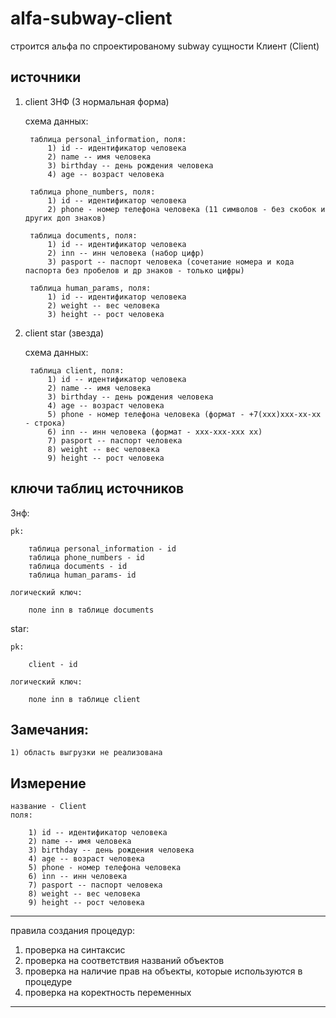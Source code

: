 # alfa-subway-client

строится альфа по спроектированому subway сущности Клиент (Client)

источники 
---
1) client 3НФ (3 нормальная форма)
    
    схема данных:

        таблица personal_information, поля:
            1) id -- идентификатор человека
            2) name -- имя человека
            3) birthday -- день рождения человека
            4) age -- возраст человека
        
        таблица phone_numbers, поля:
            1) id -- идентификатор человека
            2) phone - номер телефона человека (11 символов - без скобок и других доп знаков)

        таблица documents, поля:
            1) id -- идентификатор человека
            2) inn -- инн человека (набор цифр)
            3) pasport -- паспорт человека (сочетание номера и кода паспорта без пробелов и др знаков - только цифры)

        таблица human_params, поля:
            1) id -- идентификатор человека
            2) weight -- вес человека 
            3) height -- рост человека


2) client star (звезда)
    
    схема данных:

        таблица client, поля:
            1) id -- идентификатор человека
            2) name -- имя человека
            3) birthday -- день рождения человека
            4) age -- возраст человека
            5) phone - номер телефона человека (формат - +7(ххх)ххх-хх-хх - строка)
            6) inn -- инн человека (формат - ххх-ххх-ххх хх)
            7) pasport -- паспорт человека
            8) weight -- вес человека 
            9) height -- рост человека


ключи таблиц источников
---
3нф:

    pk:

        таблица personal_information - id
        таблица phone_numbers - id
        таблица documents - id
        таблица human_params- id
    
    логический ключ:

        поле inn в таблице documents

star:

    pk:

        client - id

    логический ключ:

        поле inn в таблице client

Замечания:
---
    1) область выгрузки не реализована

Измерение
---
    название - Client
    поля: 

        1) id -- идентификатор человека
        2) name -- имя человека
        3) birthday -- день рождения человека
        4) age -- возраст человека
        5) phone - номер телефона человека
        6) inn -- инн человека
        7) pasport -- паспорт человека
        8) weight -- вес человека 
        9) height -- рост человека

---
правила создания процедур:
1) проверка на синтаксис
2) проверка на соответствия названий объектов
3) проверка на наличие прав на объекты, которые используются в процедуре
4) проверка на коректность переменных
---